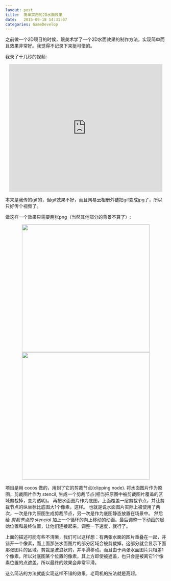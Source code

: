 ```yaml
---
layout: post
title:  简单实用的2D水面效果
date:   2015-09-18 14:31:07
categories: GameDevelop
---
```


之前做一个2D项目的时候，跟美术学了一个2D水面效果的制作方法，实现简单而且效果非常好。我觉得不记录下来挺可惜的。

我录了十几秒的视频:

<div align="center"><iframe src="http://www.tudou.com/programs/view/html5embed.action?type=0&code=_aBwxP7AJ-Q&lcode=&resourceId=22183862_06_05_99" allowtransparency="true" allowfullscreen="true" allowfullscreenInteractive="true" scrolling="no" border="0" frameborder="0" style="width:480px;height:400px;"></iframe></div>

本来是我传的gif的，但gif效果不好，而且网易云相册外链把gif变成jpg了，所以只好传个视频了。

做这样一个效果只需要两张png（当然其他部分的背景不算了）:

<div align="center">
  <img style='width: 400px' src='http://imgout.ph.126.net/50649114/water.jpg'/>
  <img style='width: 400px' src='http://imgout.ph.126.net/50649115/clipper.jpg'/>
</div>



项目是用 cocos 做的，用到了它的剪裁节点(clipping node). 将水面图片作为原图，剪裁图片作为 stencil, 生成一个剪裁节点(相当把原图中被剪裁图片覆盖的区域剪裁掉，变为透明)。
再把水面图片作为底图，上面覆盖一层剪裁节点，并让剪裁节点的纵坐标比底图大1个像素，这样。
也就是说水面图片实际上被使用了两次，一次是作为原图生成剪裁节点，另一次是作为底图静态放置在场景中。
然后给 *剪裁节点的 stencial* 加上一个循环的向上移动的动画。最后调整一下动画的起始位置和最终位置，让他们连接起来，调整一下速度，就行了。

上面的描述可能有些不清晰，我们可以这样想：有两张水面的图片重叠在一起，并错开一个像素，而上面那张水面图片的部分区域会被剪裁掉，这部分就会显示下面那张图片的区域。剪裁是波浪状的，并平滑移动。而且由于两张水面图片只相差1个像素，所以对底图某个位置的像素，其上方即使被遮盖，也只会是被离它1个像素位置的点遮盖，所以最终的效果会非常平滑。

这么简洁的方法就能实现这样不错的效果，老司机的技法就是高超。
